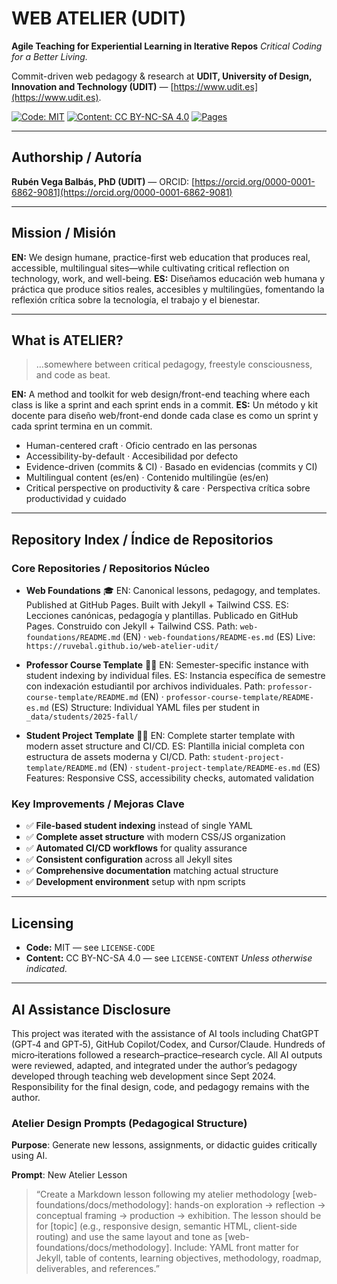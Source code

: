 # WEB ATELIER (UDIT)

**Agile Teaching for Experiential Learning in Iterative Repos**
_Critical Coding for a Better Living._

Commit-driven web pedagogy & research at **UDIT, University of Design, Innovation and Technology (UDIT)** — [https://www.udit.es](https://www.udit.es).

[![Code: MIT](https://img.shields.io/badge/code-MIT-informational.svg)](./LICENSE-CODE)
[![Content: CC BY-NC-SA 4.0](https://img.shields.io/badge/content-CC%20BY--NC%204.0-blue.svg)](./LICENSE-CONTENT)
[![Pages](https://img.shields.io/badge/Pages-live-success.svg)](#)

---

## Authorship / Autoría

**Rubén Vega Balbás, PhD (UDIT)** — ORCID: [https://orcid.org/0000-0001-6862-9081](https://orcid.org/0000-0001-6862-9081)

---

## Mission / Misión

**EN:** We design humane, practice-first web education that produces real, accessible, multilingual sites—while cultivating critical reflection on technology, work, and well-being.
**ES:** Diseñamos educación web humana y práctica que produce sitios reales, accesibles y multilingües, fomentando la reflexión crítica sobre la tecnología, el trabajo y el bienestar.

---

## What is ATELIER?

> …somewhere between critical pedagogy, freestyle consciousness, and code as beat.

**EN:** A method and toolkit for web design/front-end teaching where each class is like a sprint and each sprint ends in a commit.
**ES:** Un método y kit docente para diseño web/front-end donde cada clase es como un sprint y cada sprint termina en un commit.

- Human-centered craft · Oficio centrado en las personas
- Accessibility-by-default · Accesibilidad por defecto
- Evidence-driven (commits & CI) · Basado en evidencias (commits y CI)
- Multilingual content (es/en) · Contenido multilingüe (es/en)
- Critical perspective on productivity & care · Perspectiva crítica sobre productividad y cuidado

---

## Repository Index / Índice de Repositorios

### Core Repositories / Repositorios Núcleo

- **Web Foundations** 🎓
  EN: Canonical lessons, pedagogy, and templates. Published at GitHub Pages. Built with Jekyll + Tailwind CSS.
  ES: Lecciones canónicas, pedagogía y plantillas. Publicado en GitHub Pages. Construido con Jekyll + Tailwind CSS.
  Path: `web-foundations/README.md` (EN) · `web-foundations/README-es.md` (ES)
  Live: `https://ruvebal.github.io/web-atelier-udit/`

- **Professor Course Template** 👨‍🏫
  EN: Semester-specific instance with student indexing by individual files.
  ES: Instancia específica de semestre con indexación estudiantil por archivos individuales.
  Path: `professor-course-template/README.md` (EN) · `professor-course-template/README-es.md` (ES)
  Structure: Individual YAML files per student in `_data/students/2025-fall/`

- **Student Project Template** 👩‍🎓
  EN: Complete starter template with modern asset structure and CI/CD.
  ES: Plantilla inicial completa con estructura de assets moderna y CI/CD.
  Path: `student-project-template/README.md` (EN) · `student-project-template/README-es.md` (ES)
  Features: Responsive CSS, accessibility checks, automated validation

### Key Improvements / Mejoras Clave

- ✅ **File-based student indexing** instead of single YAML
- ✅ **Complete asset structure** with modern CSS/JS organization
- ✅ **Automated CI/CD workflows** for quality assurance
- ✅ **Consistent configuration** across all Jekyll sites
- ✅ **Comprehensive documentation** matching actual structure
- ✅ **Development environment** setup with npm scripts

---

## Licensing

- **Code:** MIT — see `LICENSE-CODE`
- **Content:** CC BY-NC-SA 4.0 — see `LICENSE-CONTENT`
  _Unless otherwise indicated._

---

## AI Assistance Disclosure

This project was iterated with the assistance of AI tools including ChatGPT (GPT‑4 and GPT‑5), GitHub Copilot/Codex, and Cursor/Claude. Hundreds of micro‑iterations followed a research–practice–research cycle. All AI outputs were reviewed, adapted, and integrated under the author’s pedagogy developed through teaching web development since Sept 2024. Responsibility for the final design, code, and pedagogy remains with the author.

### Atelier Design Prompts (Pedagogical Structure)

**Purpose**: Generate new lessons, assignments, or didactic guides critically using AI.

**Prompt**: New Atelier Lesson

> “Create a Markdown lesson following my atelier methodology [web-foundations/docs/methodology]: hands-on exploration → reflection → conceptual framing → production → exhibition.
> The lesson should be for [topic] (e.g., responsive design, semantic HTML, client-side routing) and use the same layout and tone as [web-foundations/docs/methodology].
> Include: YAML front matter for Jekyll, table of contents, learning objectives, methodology, roadmap, deliverables, and references.”
